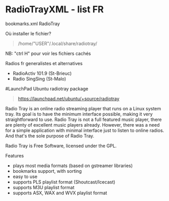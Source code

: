 # RadioTrayXML - list FR

bookmarks.xml  RadioTray

Où installer le  fichier?

> /home/"USER"/.local/share/radiotray/

NB:  "ctrl H" pour voir les fichiers cachés

Radios fr generalistes et alternatives
+ RadioActiv 101.9 (St-Brieuc)
+ Radio SingSing (St-Malo)

#LaunchPad Ubuntu radiotray package
>https://launchpad.net/ubuntu/+source/radiotray

Radio Tray is an online radio streaming player that runs on a Linux system tray. Its goal is to have the minimum interface possible, making it very straightforward to use.
Radio Tray is not a full featured music player, there are plenty of excellent music players already. However, there was a need for a simple application with minimal interface just to listen to online radios. And that's the sole purpose of Radio Tray.

Radio Tray is Free Software, licensed under the GPL.

Features

* plays most media formats (based on gstreamer libraries)
* bookmarks support, with sorting
* easy to use
* supports PLS playlist format (Shoutcast/Icecast)
* supports M3U playlist format
* supports ASX, WAX and WVX playlist format
